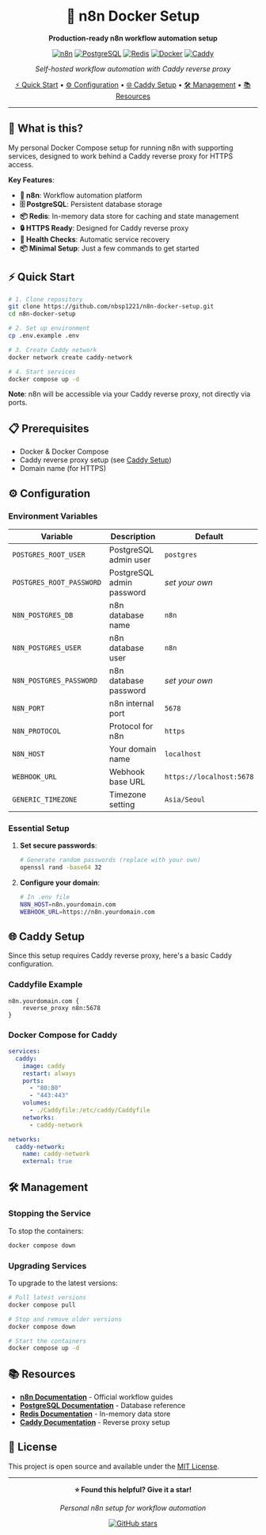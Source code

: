 <div align="center">

# 🚀 n8n Docker Setup

**Production-ready n8n workflow automation setup**

[![n8n](https://img.shields.io/badge/n8n-FF6D5A?style=for-the-badge&logo=n8n&logoColor=white)](https://n8n.io)
[![PostgreSQL](https://img.shields.io/badge/PostgreSQL-316192?style=for-the-badge&logo=postgresql&logoColor=white)](https://www.postgresql.org)
[![Redis](https://img.shields.io/badge/Redis-DC382D?style=for-the-badge&logo=redis&logoColor=white)](https://redis.io)
[![Docker](https://img.shields.io/badge/Docker-2496ED?style=for-the-badge&logo=docker&logoColor=white)](https://www.docker.com)
[![Caddy](https://img.shields.io/badge/Caddy-1F88C0?style=for-the-badge&logo=caddy&logoColor=white)](https://caddyserver.com)

*Self-hosted workflow automation with Caddy reverse proxy*

[⚡ Quick Start](#-quick-start) •
[⚙️ Configuration](#️-configuration) •
[🌐 Caddy Setup](#-caddy-setup) •
[🛠️ Management](#️-management) •
[📚 Resources](#-resources)

</div>

---

## 🎯 What is this?

My personal Docker Compose setup for running n8n with supporting services, designed to work behind a Caddy reverse proxy for HTTPS access.

**Key Features**:

- **🔄 n8n**: Workflow automation platform
- **🗄️ PostgreSQL**: Persistent database storage
- **📦 Redis**: In-memory data store for caching and state management
- **🔒 HTTPS Ready**: Designed for Caddy reverse proxy
- **🏥 Health Checks**: Automatic service recovery
- **📦 Minimal Setup**: Just a few commands to get started

## ⚡ Quick Start

```bash
# 1. Clone repository
git clone https://github.com/nbsp1221/n8n-docker-setup.git
cd n8n-docker-setup

# 2. Set up environment
cp .env.example .env

# 3. Create Caddy network
docker network create caddy-network

# 4. Start services
docker compose up -d
```

**Note**: n8n will be accessible via your Caddy reverse proxy, not directly via ports.

## 📋 Prerequisites

- Docker & Docker Compose
- Caddy reverse proxy setup (see [Caddy Setup](#-caddy-setup))
- Domain name (for HTTPS)

## ⚙️ Configuration

### Environment Variables

| Variable | Description | Default |
|----------|-------------|---------|
| `POSTGRES_ROOT_USER` | PostgreSQL admin user | `postgres` |
| `POSTGRES_ROOT_PASSWORD` | PostgreSQL admin password | *set your own* |
| `N8N_POSTGRES_DB` | n8n database name | `n8n` |
| `N8N_POSTGRES_USER` | n8n database user | `n8n` |
| `N8N_POSTGRES_PASSWORD` | n8n database password | *set your own* |
| `N8N_PORT` | n8n internal port | `5678` |
| `N8N_PROTOCOL` | Protocol for n8n | `https` |
| `N8N_HOST` | Your domain name | `localhost` |
| `WEBHOOK_URL` | Webhook base URL | `https://localhost:5678` |
| `GENERIC_TIMEZONE` | Timezone setting | `Asia/Seoul` |

### Essential Setup

1. **Set secure passwords**:

   ```bash
   # Generate random passwords (replace with your own)
   openssl rand -base64 32
   ```

2. **Configure your domain**:

   ```bash
   # In .env file
   N8N_HOST=n8n.yourdomain.com
   WEBHOOK_URL=https://n8n.yourdomain.com
   ```

## 🌐 Caddy Setup

Since this setup requires Caddy reverse proxy, here's a basic Caddy configuration.

### Caddyfile Example

```caddy
n8n.yourdomain.com {
    reverse_proxy n8n:5678
}
```

### Docker Compose for Caddy

```yaml
services:
  caddy:
    image: caddy
    restart: always
    ports:
      - "80:80"
      - "443:443"
    volumes:
      - ./Caddyfile:/etc/caddy/Caddyfile
    networks:
      - caddy-network

networks:
  caddy-network:
    name: caddy-network
    external: true
```

## 🛠️ Management

### Stopping the Service

To stop the containers:

```bash
docker compose down
```

### Upgrading Services

To upgrade to the latest versions:

```bash
# Pull latest versions
docker compose pull

# Stop and remove older versions
docker compose down

# Start the containers
docker compose up -d
```

## 📚 Resources

- **[n8n Documentation](https://docs.n8n.io)** - Official workflow guides
- **[PostgreSQL Documentation](https://www.postgresql.org/docs)** - Database reference
- **[Redis Documentation](https://redis.io/docs/latest)** - In-memory data store
- **[Caddy Documentation](https://caddyserver.com/docs)** - Reverse proxy setup

## 📄 License

This project is open source and available under the [MIT License](LICENSE).

---

<div align="center">

**⭐ Found this helpful? Give it a star!**

*Personal n8n setup for workflow automation*

[![GitHub stars](https://img.shields.io/github/stars/nbsp1221/n8n-docker-setup?style=social)](https://github.com/nbsp1221/n8n-docker-setup)

</div>
